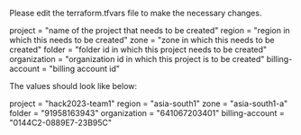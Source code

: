 Please edit the terraform.tfvars file to make the necessary changes.

project			= "name of the project that needs to be created"
region			= "region in which this needs to be created"
zone			= "zone in which this needs to be created"
folder			= "folder id in which this project needs to be created"
organization	= "organization id in which this project is to be created"
billing-account	= "billing account id"

The values should look like below:

project			= "hack2023-team1"
region			= "asia-south1"
zone			= "asia-south1-a"
folder			= "91958163943"
organization	= "641067203401"
billing-account	= "0144C2-0889E7-23B95C"
